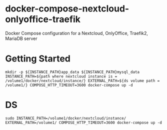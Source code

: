 # docker-compose-nextcloud-onlyoffice-traefik

Docker Compose configuration for a Nextcloud, OnlyOffice, Traefik2, MariaDB server

# Getting Started

```
mkdir -p ${INSTANCE_PATH}app_data ${INSTANCE_PATH}mysql_data
INSTANCE_PATH=${path where nextcloud instance is = /volume1/docker/nextcloud/instance/} EXTERNAL_PATH=${ds volume path = /volume1/} COMPOSE_HTTP_TIMEOUT=3600 docker-compose up -d
```

# DS

```
sudo INSTANCE_PATH=/volume1/docker/nextcloud/instance/ EXTERNAL_PATH=/volume1/ COMPOSE_HTTP_TIMEOUT=3600 docker-compose up -d
```
